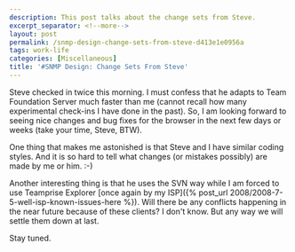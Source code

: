```yaml
---
description: This post talks about the change sets from Steve.
excerpt_separator: <!--more-->
layout: post
permalink: /snmp-design-change-sets-from-steve-d413e1e0956a
tags: work-life
categories: [Miscellaneous]
title: '#SNMP Design: Change Sets From Steve'
---
```

Steve checked in twice this morning. I must confess that he adapts to Team Foundation Server much faster than me (cannot recall how many experimental check-ins I have done in the past). So, I am looking forward to seeing nice changes and bug fixes for the browser in the next few days or weeks (take your time, Steve, BTW).

One thing that makes me astonished is that Steve and I have similar coding styles. And it is so hard to tell what changes (or mistakes possibly) are made by me or him. :-)

Another interesting thing is that he uses the SVN way while I am forced to use Teamprise Explorer [once again by my ISP]({% post_url 2008/2008-7-5-well-isp-known-issues-here %}). Will there be any conflicts happening in the near future because of these clients? I don't know. But any way we will settle them down at last.

Stay tuned.

<!--more-->
